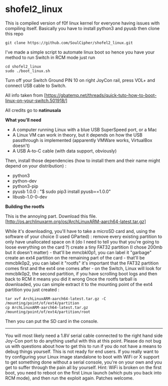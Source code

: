 # shofel2_linux

This is compiled version of f0f linux kernel for everyone having issues with compiling itself.
Basically you have to install python3 and pyusb then clone this repo 

```
git clone https://github.com/SoulCipher/shofel2_linux.git
```

I've made a simple script to automate linux boot so hence you have your method to run Switch in RCM mode just run

```
cd shofel2_linux 
sudo ./boot_linux.sh
```

Turn off your Switch
Ground PIN 10 on right JoyCon rail, press VOL+ and connect USB cable to Switch.

All info taken from [https://gbatemp.net/threads/quick-tuto-how-to-boot-linux-on-your-switch.501918/]

All credits go to **natinusala**



**What you'll need**

- A computer running Linux with a blue USB SuperSpeed port, or a Mac
- A Linux VM can work in theory, but it depends on how the USB passthrough is implemented (apparently VMWare works, VirtualBox doesn't)
- A USB A-to-C cable (with data support, obviously)

Then, install those dependencies (how to install them and their name might depend on your distribution) :
- python3
- python-dev
- python3-pip
- pyusb 1.0.0 : "$ sudo pip3 install pyusb==1.0.0"
- libusb-1.0-0-dev

**Building the rootfs**

This is the annoying part. Download this file.
[http://os.archlinuxarm.org/os/ArchLinuxARM-aarch64-latest.tar.gz]

While it's downloading, you'll have to take a microSD card and, using the software of your choice (I used GParted) :
remove every existing partition to only have unallocated space on it (do I need to tell you that you're going to loose everything on the card ?)
create a tiny FAT32 partition (I chose 200mb but it doesn't matter) - that'll be mmcbkl0p1, you can label it "garbage"
create an ext4 partition on the remaining part of the card - that'll be mmcblk0p2, you can label it "rootfs"
it's important that the FAT32 partition comes first and the ext4 one comes after - on the Switch, Linux will look for mmcblk0p2, the second partition, if you have scrolling boot logs and then back to RCM it means you did it wrong
Once the rootfs tarball is downloaded, you can simple extract it to the mounting point of the ext4 partition you just created :

```
tar xvf ArchLinuxARM-aarch64-latest.tar.gz -C /mounting/point/of/ext4/partition
cp ArchLinuxARM-aarch64-latest.tar.gz /mounting/point/of/ext4/partition/root
```

Then you can put the SD card in the console.

**************************************************************************************************************************************
You will most likely need a 1.8V serial cable connected to the right hand side Joy-Con port to do anything useful with this at this point. Please do not bug us with questions about how to get this to run if you do not have a means to debug things yourself. This is not ready for end users. If you really want to try configuring your Linux image standalone to boot with WiFi or X support to get something done without a serial console, you're on your own and you get to suffer through the pain all by yourself. Hint: WiFi is broken on the first boot, you need to reboot on the first Linux launch (which puts you back into RCM mode), and then run the exploit again. Patches welcome.

